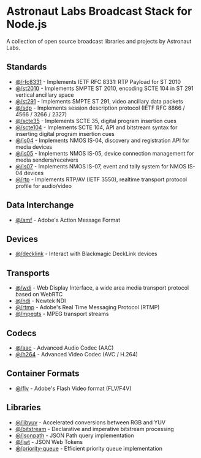 # Astronaut Labs Broadcast Stack for Node.js

A collection of open source broadcast libraries and projects by Astronaut Labs.

## Standards

- [@/rfc8331](https://github.com/astronautlabs/rfc8331) - Implements IETF RFC 8331: RTP Payload for ST 2010
- [@/st2010](https://github.com/astronautlabs/st2010) - Implements SMPTE ST 2010, encoding SCTE 104 in ST 291 vertical ancillary space
- [@/st291](https://github.com/astronautlabs/st291) - Implements SMPTE ST 291, video ancillary data packets
- [@/sdp](https://github.com/astronautlabs/sdp) - Implements session description protocol (IETF RFC 8866 / 4566 / 3266 / 2327)
- [@/scte35](https://github.com/astronautlabs/scte35) - Implements SCTE 35, digital program insertion cues
- [@/scte104](https://github.com/astronautlabs/scte104) - Implements SCTE 104, API and bitstream syntax for inserting digital program insertion cues
- [@/is04](https://github.com/astronautlabs/is04) - Implements NMOS IS-04, discovery and registration API for media devices
- [@/is05](https://github.com/astronautlabs/is05) - Implements NMOS IS-05, device connection management for media senders/receivers
- [@/is07](https://github.com/astronautlabs/is07) - Implements NMOS IS-07, event and tally system for NMOS IS-04 devices
- [@/rtp](https://github.com/astronautlabs/rtp) - Implements RTP/AV (IETF 3550), realtime transport protocol profile for audio/video

## Data Interchange 

- [@/amf](https://github.com/astronautlabs/amf) - Adobe's Action Message Format

## Devices

- [@/decklink](https://github.com/astronautlabs/decklink) - Interact with Blackmagic DeckLink devices

## Transports

- [@/wdi](https://github.com/astronautlabs/wdi) - Web Display Interface, a wide area media transport protocol based on WebRTC
- [@/ndi](https://github.com/astronautlabs/ndi) - Newtek NDI
- [@/rtmp](https://github.com/astronautlabs/rtmp) - Adobe's Real Time Messaging Protocol (RTMP)
- [@/mpegts](https://github.com/astronautlabs/mpegts) - MPEG transport streams

## Codecs
- [@/aac](https://github.com/astronautlabs/aac) - Advanced Audio Codec (AAC)
- [@/h264](https://github.com/astronautlabs/h264) - Advanced Video Codec (AVC / H.264)

## Container Formats
- [@/flv](https://github.com/astronautlabs/flv) - Adobe's Flash Video format (FLV/F4V)

## Libraries

- [@/libyuv](https://github.com/astronautlabs/libyuv-node) - Accelerated conversions between RGB and YUV
- [@/bitstream](https://github.com/astronautlabs/libyuv-node) - Declarative and imperative bitstream processing
- [@/jsonpath](https://github.com/astronautlabs/jsonpath) - JSON Path query implementation
- [@/jwt](https://github.com/astronautlabs/jwt) - JSON Web Tokens
- [@/priority-queue](https://github.com/astronautlabs/priority-queue) - Efficient priority queue implementation
